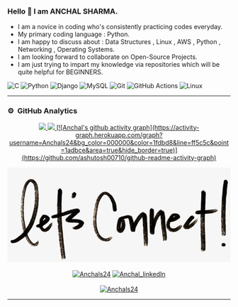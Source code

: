 ### Hello 👋 I am ANCHAL SHARMA.




- I am a novice in coding who's consistently practicing codes everyday.
- My primary coding language : Python.
- I am happy to discuss about : Data Structures , Linux , AWS , Python , Networking , Operating Systems.
- I am looking forward to collaborate on Open-Source Projects.
- I am just trying to impart my knowledge via repositories which will be quite helpful for BEGINNERS. 

<!-- ----------- TECH STACK SECTION ------------ -->

![C](https://img.shields.io/badge/c-%2300599C.svg?style=for-the-badge&logo=c&logoColor=white) ![Python](https://img.shields.io/badge/python-3670A0?style=for-the-badge&logo=python&logoColor=ffdd54) ![Django](https://img.shields.io/badge/django-%23092E20.svg?style=for-the-badge&logo=django&logoColor=white) ![MySQL](https://img.shields.io/badge/mysql-%2300f.svg?style=for-the-badge&logo=mysql&logoColor=white) ![Git](https://img.shields.io/badge/git-%23F05033.svg?style=for-the-badge&logo=git&logoColor=white) ![GitHub Actions](https://img.shields.io/badge/githubactions-%232671E5.svg?style=for-the-badge&logo=githubactions&logoColor=white) ![Linux](https://img.shields.io/badge/Linux-FCC624?style=for-the-badge&logo=linux&logoColor=black)

<hr>

<!-- ----------- TECH STACK SECTION END------------ -->


### ⚙️ &nbsp;GitHub Analytics
<p align="center">
<a href="https://github.com/Anchals24">
  <img height="160em" src="https://github-readme-stats-eight-theta.vercel.app/api?username=Anchals24&show_icons=true&theme=algolia&include_all_commits=true&count_private=true"/>
  <img height="160em" src="https://github-readme-stats-eight-theta.vercel.app/api/top-langs/?username=Anchals24&layout=compact&langs_count=8&theme=algolia"/>
  [![Anchal's github activity graph](https://activity-graph.herokuapp.com/graph?username=Anchals24&bg_color=000000&color=1fdbd8&line=ff5c5c&point=1adbce&area=true&hide_border=true)](https://github.com/ashutosh00710/github-readme-activity-graph)

</a>
</p>

<!-- ----------- CONNECT WITH ME SECTION ------------ -->

![connect-with-me.png](./connect-with-me.png.png)


<p align="center">
<a href="https://discordapp.com/users/Anchals24/" target="blank"><img align="center" src="https://img.shields.io/badge/Discord-7289DA?style=for-the-badge&logo=discord&logoColor=white" alt="Anchals24"/></a> <a href="https://www.linkedin.com/in/anchal-sharma-57a08714a/" target="blank"><img align="center" src="https://img.shields.io/badge/LinkedIn-0077B5?style=for-the-badge&logo=linkedin&logoColor=white" alt="Anchal_linkedIn"/></a> 
<br>
<br>
<a href="https://twitter.com/Anchalsharma24" target="blank"><img src="https://img.shields.io/twitter/follow/Anchalsharma24?logo=twitter&style=for-the-badge" alt="Anchals24" /></a>
</p>

<hr>

<!-- ----------- CONNECT WITH ME SECTION END ------------ -->


[twitter]: https://twitter.com/Anchalsharma24
[linkedin]: https://www.linkedin.com/in/anchal-sharma-57a08714a/
[github]:https://github.com/Anchals24
[gmail]:mailto:aanchalaws708@gmail.com

